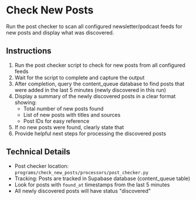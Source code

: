 # Check New Posts

Run the post checker to scan all configured newsletter/podcast feeds for new posts and display what was discovered.

## Instructions

1. Run the post checker script to check for new posts from all configured feeds
2. Wait for the script to complete and capture the output
3. After completion, query the content_queue database to find posts that were added in the last 5 minutes (newly discovered in this run)
4. Display a summary of the newly discovered posts in a clear format showing:
   - Total number of new posts found
   - List of new posts with titles and sources
   - Post IDs for easy reference
5. If no new posts were found, clearly state that
6. Provide helpful next steps for processing the discovered posts

## Technical Details

- Post checker location: `programs/check_new_posts/processors/post_checker.py`
- Tracking: Posts are tracked in Supabase database (content_queue table)
- Look for posts with `found_at` timestamps from the last 5 minutes
- All newly discovered posts will have status "discovered"
